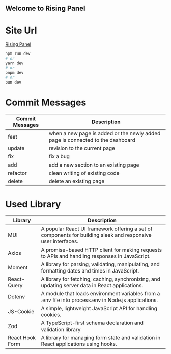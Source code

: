 ## Welcome to Rising Panel

# Site Url
[Rising Panel](https://rising-panel.vercel.app/)


```bash
npm run dev
# or
yarn dev
# or
pnpm dev
# or
bun dev
```

# Commit Messages

| Commit Messages | Description |
|---------------|----------|
| feat          | when a new page is added or the newly added page is connected to the dashboard |
| update        | revision to the current page |
| fix           | fix a bug |
| add           | add a new section to an existing page |
| refactor      | clean writing of existing code |
| delete        | delete an existing page |


# Used Library

| Library | Description |
|---------------|----------|
| MUI        | A popular React UI framework offering a set of components for building sleek and responsive user interfaces. |
| Axios           | A promise-based HTTP client for making requests to APIs and handling responses in JavaScript. |
| Moment           | A library for parsing, validating, manipulating, and formatting dates and times in JavaScript. |
| React-Query      | A library for fetching, caching, synchronizing, and updating server data in React applications.  |
| Dotenv       | A module that loads environment variables from a .env file into process.env in Node.js applications.  |
| JS-Cookie      | A simple, lightweight JavaScript API for handling cookies. |
| Zod      | A TypeScript-first schema declaration and validation library |
| React Hook Form      | A library for managing form state and validation in React applications using hooks. |
